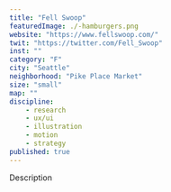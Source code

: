 ```yaml
---
title: "Fell Swoop"
featuredImage: ./-hamburgers.png
website: "https://www.fellswoop.com/"
twit: "https://twitter.com/Fell_Swoop"
inst: ""
category: "F"
city: "Seattle"
neighborhood: "Pike Place Market"
size: "small"
map: ""
discipline:
    - research
    - ux/ui
    - illustration
    - motion
    - strategy
published: true
---
```


Description

